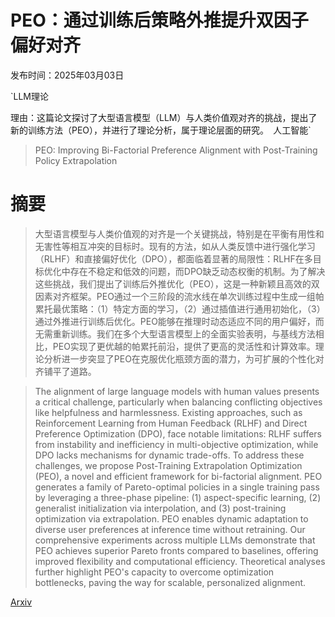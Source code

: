 # PEO：通过训练后策略外推提升双因子偏好对齐

发布时间：2025年03月03日

`LLM理论

理由：这篇论文探讨了大型语言模型（LLM）与人类价值观对齐的挑战，提出了新的训练方法（PEO），并进行了理论分析，属于理论层面的研究。` `人工智能`

> PEO: Improving Bi-Factorial Preference Alignment with Post-Training Policy Extrapolation

# 摘要

> 大型语言模型与人类价值观的对齐是一个关键挑战，特别是在平衡有用性和无害性等相互冲突的目标时。现有的方法，如从人类反馈中进行强化学习（RLHF）和直接偏好优化（DPO），都面临着显著的局限性：RLHF在多目标优化中存在不稳定和低效的问题，而DPO缺乏动态权衡的机制。为了解决这些挑战，我们提出了训练后外推优化（PEO），这是一种新颖且高效的双因素对齐框架。PEO通过一个三阶段的流水线在单次训练过程中生成一组帕累托最优策略：（1）特定方面的学习，（2）通过插值进行通用初始化，（3）通过外推进行训练后优化。PEO能够在推理时动态适应不同的用户偏好，而无需重新训练。我们在多个大型语言模型上的全面实验表明，与基线方法相比，PEO实现了更优越的帕累托前沿，提供了更高的灵活性和计算效率。理论分析进一步突显了PEO在克服优化瓶颈方面的潜力，为可扩展的个性化对齐铺平了道路。

> The alignment of large language models with human values presents a critical challenge, particularly when balancing conflicting objectives like helpfulness and harmlessness. Existing approaches, such as Reinforcement Learning from Human Feedback (RLHF) and Direct Preference Optimization (DPO), face notable limitations: RLHF suffers from instability and inefficiency in multi-objective optimization, while DPO lacks mechanisms for dynamic trade-offs. To address these challenges, we propose Post-Training Extrapolation Optimization (PEO), a novel and efficient framework for bi-factorial alignment. PEO generates a family of Pareto-optimal policies in a single training pass by leveraging a three-phase pipeline: (1) aspect-specific learning, (2) generalist initialization via interpolation, and (3) post-training optimization via extrapolation. PEO enables dynamic adaptation to diverse user preferences at inference time without retraining. Our comprehensive experiments across multiple LLMs demonstrate that PEO achieves superior Pareto fronts compared to baselines, offering improved flexibility and computational efficiency. Theoretical analyses further highlight PEO's capacity to overcome optimization bottlenecks, paving the way for scalable, personalized alignment.

[Arxiv](https://arxiv.org/abs/2503.01233)